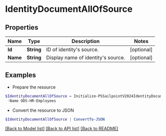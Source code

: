 # IdentityDocumentAllOfSource
## Properties

Name | Type | Description | Notes
------------ | ------------- | ------------- | -------------
**Id** | **String** | ID of identity&#39;s source. | [optional] 
**Name** | **String** | Display name of identity&#39;s source. | [optional] 

## Examples

- Prepare the resource
```powershell
$IdentityDocumentAllOfSource = Initialize-PSSailpointV2024IdentityDocumentAllOfSource  -Id 2c91808b6e9e6fb8016eec1a2b6f7b5f `
 -Name ODS-HR-Employees
```

- Convert the resource to JSON
```powershell
$IdentityDocumentAllOfSource | ConvertTo-JSON
```

[[Back to Model list]](../README.md#documentation-for-models) [[Back to API list]](../README.md#documentation-for-api-endpoints) [[Back to README]](../README.md)

